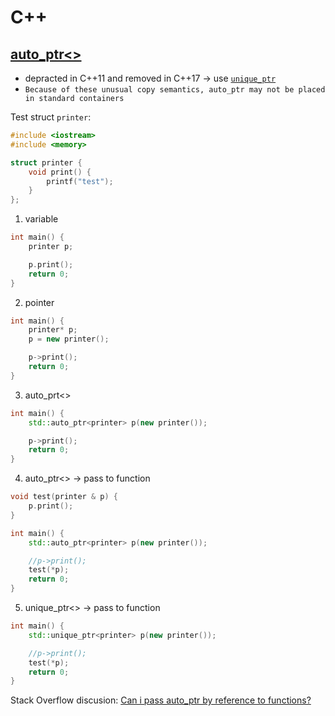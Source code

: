 # C++

## [auto_ptr<>](https://en.cppreference.com/w/cpp/memory/auto_ptr)

- depracted in C++11 and removed in C++17 -> use [`unique_ptr`](https://en.cppreference.com/w/cpp/memory/unique_ptr)
- `Because of these unusual copy semantics, auto_ptr may not be placed in standard containers`

Test struct `printer`:
```cpp
#include <iostream>
#include <memory>

struct printer {
    void print() {
        printf("test");
    }
};
```

1) variable
```cpp
int main() {
    printer p;

    p.print();
    return 0;
}
```

2) pointer
```cpp
int main() {
    printer* p;
    p = new printer();

    p->print();
    return 0;
}
```

3) auto_prt<>
```cpp
int main() {
    std::auto_ptr<printer> p(new printer());

    p->print();
    return 0;
}
```

4) auto_ptr<> -> pass to function
```cpp
void test(printer & p) {
    p.print();
}

int main() {
    std::auto_ptr<printer> p(new printer());

    //p->print();
    test(*p);
    return 0;
}
```

5) unique_ptr<> -> pass to function
```cpp
int main() {
    std::unique_ptr<printer> p(new printer());

    //p->print();
    test(*p);
    return 0;
}
```

Stack Overflow discusion: [Can i pass auto_ptr by reference to functions?](https://stackoverflow.com/questions/2486616/can-i-pass-auto-ptr-by-reference-to-functions)
